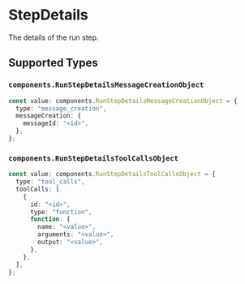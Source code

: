 # StepDetails

The details of the run step.


## Supported Types

### `components.RunStepDetailsMessageCreationObject`

```typescript
const value: components.RunStepDetailsMessageCreationObject = {
  type: "message_creation",
  messageCreation: {
    messageId: "<id>",
  },
};
```

### `components.RunStepDetailsToolCallsObject`

```typescript
const value: components.RunStepDetailsToolCallsObject = {
  type: "tool_calls",
  toolCalls: [
    {
      id: "<id>",
      type: "function",
      function: {
        name: "<value>",
        arguments: "<value>",
        output: "<value>",
      },
    },
  ],
};
```

